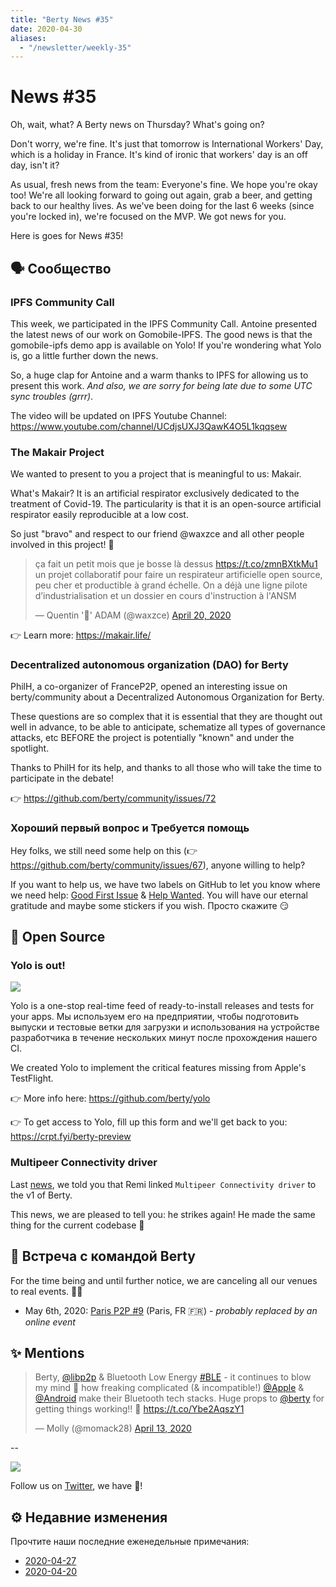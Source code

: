 ```yaml
---
title: "Berty News #35"
date: 2020-04-30
aliases:
  - "/newsletter/weekly-35"
---
```


# News #35

Oh, wait, what? A Berty news on Thursday? What's going on?

Don't worry, we're fine. It's just that tomorrow is International Workers' Day, which is a holiday in France. It's kind of ironic that workers' day is an off day, isn't it?

As usual, fresh news from the team: Everyone's fine. We hope you're okay too! We're all looking forward to going out again, grab a beer, and getting back to our healthy lives. As we've been doing for the last 6 weeks (since you're locked in), we're focused on the MVP. We got news for you.

Here is goes for News #35!

## 🗣️ Сообщество

### IPFS Community Call

This week, we participated in the IPFS Community Call. Antoine presented the latest news of our work on Gomobile-IPFS. The good news is that the gomobile-ipfs demo app is available on Yolo! If you're wondering what Yolo is, go a little further down the news.

So, a huge clap for Antoine and a warm thanks to IPFS for allowing us to present this work. _And also, we are sorry for being late due to some UTC sync troubles (grrr)_.

The video will be updated on IPFS Youtube Channel: https://www.youtube.com/channel/UCdjsUXJ3QawK4O5L1kqqsew

### The Makair Project

We wanted to present to you a project that is meaningful to us: Makair.

What's Makair? It is an artificial respirator exclusively dedicated to the treatment of Covid-19. The particularity is that it is an open-source artificial respirator easily reproducible at a low cost.

So just "bravo" and respect to our friend @waxzce and all other people involved in this project! 🧡

<blockquote class="twitter-tweet"><p lang="fr" dir="ltr">ça fait un petit mois que je bosse là dessus <a href="https://t.co/zmnBXtkMu1">https://t.co/zmnBXtkMu1</a> un projet collaboratif pour faire un respirateur artificielle open source, peu cher et productible à grand échelle. On a déjà une ligne pilote d’industrialisation et un dossier en cours d&#39;instruction à l&#39;ANSM</p>&mdash; Quentin &#39;🐧&#39; ADAM (@waxzce) <a href="https://twitter.com/waxzce/status/1252186761872236545?ref_src=twsrc%5Etfw">April 20, 2020</a></blockquote> <script async src="https://platform.twitter.com/widgets.js" charset="utf-8"></script>

👉 Learn more: https://makair.life/

### Decentralized autonomous organization (DAO) for Berty

PhilH, a co-organizer of FranceP2P, opened an interesting issue on berty/community about a Decentralized Autonomous Organization for Berty.

These questions are so complex that it is essential that they are thought out well in advance, to be able to anticipate, schematize all types of governance attacks, etc BEFORE the project is potentially "known" and under the spotlight.

Thanks to PhilH for its help, and thanks to all those who will take the time to participate in the debate!

👉 https://github.com/berty/community/issues/72


### Хороший первый вопрос и Требуется помощь

Hey folks, we still need some help on this (👉 https://github.com/berty/community/issues/67), anyone willing to help?

If you want to help us, we have two labels on GitHub to let you know where we need help: [Good First Issue](https://github.com/berty/berty/issues?q=is%3Aissue+is%3Aopen+label%3A%22good+first+issue%22) & [Help Wanted](https://github.com/berty/berty/issues?q=is%3Aissue+is%3Aopen+label%3A%22help+wanted%22). You will have our eternal gratitude and maybe some stickers if you wish. Просто скажите 😏



## 🚀 Open Source

### Yolo is out!
 ![](https://i.imgur.com/dd8mQie.png)

Yolo is a one-stop real-time feed of ready-to-install releases and tests for your apps. Мы используем его на предприятии, чтобы подготовить выпуски и тестовые ветки для загрузки и использования на устройстве разработчика в течение нескольких минут после прохождения нашего CI.

We created Yolo to implement the critical features missing from Apple's TestFlight.

👉 More info here: https://github.com/berty/yolo

👉 To get access to Yolo, fill up this form and we'll get back to you: https://crpt.fyi/berty-preview

### Multipeer Connectivity driver


Last [news](https://berty.tech/newsletter/news-34/), we told you that Remi linked `Multipeer Connectivity driver` to the v1 of Berty.

This news, we are pleased to tell you: he strikes again! He made the same thing for the current codebase 🎉


## 🎉 Встреча с командой Berty

For the time being and until further notice, we are canceling all our venues to real events. 🚧🚧


* May 6th, 2020: [Paris P2P #9](https://p2p.paris/fr/event/monthly-9/) (Paris, FR 🇫🇷) - _probably replaced by an online event_

## ✨ Mentions

<blockquote class="twitter-tweet"><p lang="en" dir="ltr">⁦Berty⁩, ⁦<a href="https://twitter.com/libp2p?ref_src=twsrc%5Etfw">@libp2p</a>⁩ &amp; Bluetooth Low Energy <a href="https://twitter.com/hashtag/BLE?src=hash&amp;ref_src=twsrc%5Etfw">#BLE</a> - it continues to blow my mind 🤯 how freaking complicated (&amp; incompatible!) ⁦<a href="https://twitter.com/Apple?ref_src=twsrc%5Etfw">@Apple</a>⁩ &amp; ⁦<a href="https://twitter.com/Android?ref_src=twsrc%5Etfw">@Android</a>⁩ make their Bluetooth tech stacks. Huge props to <a href="https://twitter.com/berty?ref_src=twsrc%5Etfw">@berty</a> for getting things working!! 🎉 <a href="https://t.co/Ybe2AqszY1">https://t.co/Ybe2AqszY1</a></p>&mdash; Molly (@momack28) <a href="https://twitter.com/momack28/status/1249528357353476097?ref_src=twsrc%5Etfw">April 13, 2020</a></blockquote> <script async src="https://platform.twitter.com/widgets.js" charset="utf-8"></script>

--


![](https://i.imgur.com/AHnhsxv.png)


Follow us on [Twitter](https://twitter.com/berty), we have 🍪!

## ⚙️ Недавние изменения

Прочтите наши последние еженедельные примечания:

* [2020-04-27](https://github.com/berty/community/blob/master/meeting-notes/2020/Q2/2020-04-27--staff-team-weekly-sync.md)
* [2020-04-20](https://github.com/berty/community/blob/master/meeting-notes/2020/Q2/2020-04-20--staff-team-weekly-sync.md)

